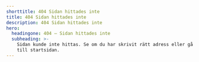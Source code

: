 ```yaml
---
shorttitle: 404 Sidan hittades inte
title: 404 Sidan hittades inte
description: 404 Sidan hittades inte
hero:
  headingone: 404 — Sidan hittades inte
  subheading: >-
    Sidan kunde inte hittas. Se om du har skrivit rätt adress eller gå tillbaka
    till startsidan.
---
```


